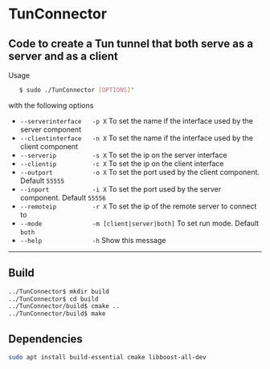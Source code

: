 # TunConnector
Code to create a Tun tunnel that both serve as a server and as a client
---
Usage
```bash
   $ sudo ./TunConnector [OPTIONS]"
```
with the following options
 - `--serverinterface   -p X`    To set the name if the interface used by the server component
 - `--clientinterface   -n X`    To set the name if the interface used by the client component
 - `--serverip          -s X`    To set the ip on the server interface
 - `--clientip          -c X`    To set the ip on the client interface
 - `--outport           -o X`    To set the port used by the client component. Default `55555`
 - `--inport            -i X`    To set the port used by the server component. Default `55556`
 - `--remoteip          -r X`    To set the ip of the remote server to connect to
 - `--mode              -m [client|server|both]` To set run mode. Default `both`
 - `--help              -h`      Show this message

---

## Build
```bash
../TunConnector$ mkdir build
../TunConnector$ cd build
../TunConnector/build$ cmake ..
../TunConnector/build$ make
```

## Dependencies
```bash
sudo apt install build-essential cmake libboost-all-dev
```
